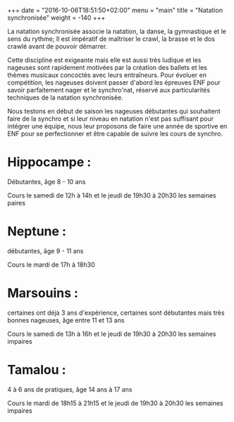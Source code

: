 +++
date = "2016-10-06T18:51:50+02:00"
menu = "main"
title = "Natation synchronisée"
weight = -140
+++

La natation synchronisée associe la natation, la danse, la gymnastique et le
sens du rythme;
Il est impératif de maîtriser le crawl, la brasse et le dos crawlé avant de
pouvoir démarrer.

Cette discipline est exigeante mais elle est aussi très ludique et les nageuses
sont rapidement motivées par la création des ballets et les thèmes musicaux
concoctés avec leurs entraîneurs.
Pour évoluer en compétition, les nageuses doivent passer d'abord les épreuves
ENF pour savoir parfaitement nager et le synchro'nat, réservé aux particularités
techniques de la natation synchronisée.

Nous testons en début de saison les nageuses débutantes qui souhaitent faire de
la synchro et si leur niveau en natation n'est pas suffisant pour intégrer une
équipe, nous leur proposons de faire une année de sportive en ENF pour se
perfectionner et être capable de suivre les cours de synchro.

# Hippocampe :

Débutantes, âge 8 - 10 ans

Cours le samedi de 12h à 14h et le jeudi de 19h30 à 20h30 les semaines paires


# Neptune :

débutantes, âge 9 - 11 ans

Cours le mardi de 17h à 18h30

# Marsouins :

certaines ont déjà 3 ans d'expérience, certaines sont débutantes mais très
bonnes nageuses, âge entre 11 et 13 ans

Cours le samedi de 13h à 16h et le jeudi de 19h30 à 20h30 les semaines impaires

# Tamalou :

4 à 6  ans de pratiques, âge 14 ans à 17 ans

Cours le mardi de 18h15 à 21h15 et le jeudi de 19h30 à 20h30 les semaines
impaires

